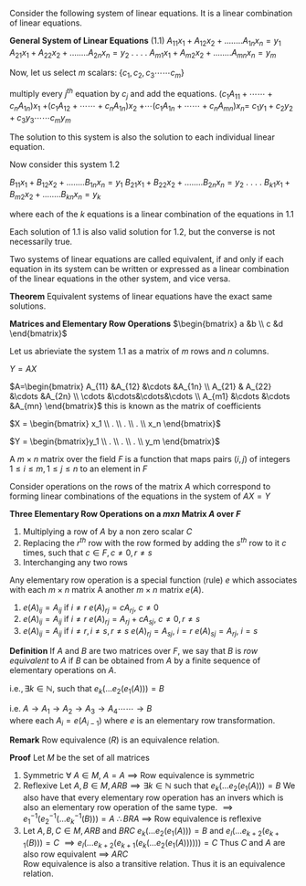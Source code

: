 Consider the following system of linear equations.
It is a linear combination of linear equations.

**General System of Linear Equations** ($1.1$)
$A_{11} x_1 + A_{12} x_2 + ........ A_{1n}x_n = y_1$
$A_{21} x_1 + A_{22} x_2 + ........ A_{2n}x_n = y_2$
.
.
.
.
$A_{m1} x_1 + A_{m2} x_2 + ........ A_{mn}x_n = y_m$

Now, let us select $m$ scalars:
{$c_1, c_2, c_3 \cdots\cdots c_m$}

multiply every $j^{th}$ equation by $c_j$ and add the equations.
$(c_1A_{11} + \cdots\cdots+ c_n A_{1n})x_1$ 
$+(c_1A_{12} + \cdots\cdots+ c_n A_{1n})x_2$ $+ \cdots (c_1A_{1n} + \cdots\cdots+ c_n A_{mn})x_n =$  $c_1y_1 + c_2y_2+ c_3y_3 \cdots\cdots c_my_m$


The solution to this system is also the solution to each individual linear equation.


Now consider this system $1.2$

$B_{11} x_1 + B_{12} x_2 + ........ B_{1n}x_n = y_1$
$B_{21} x_1 + B_{22} x_2 + ........ B_{2n}x_n = y_2$
.
.
.
.
$B_{k1} x_1 + B_{m2} x_2 + ........ B_{kn}x_n = y_k$

where each of the $k$ equations is a linear combination of the equations in $1.1$ 

Each solution of $1.1$ is also valid solution for $1.2,$ but the converse is not necessarily true.


Two systems of linear equations are called equivalent, if and only if each equation in its system can be written or expressed as a linear combination of the linear equations in the other system, and vice versa.

**Theorem**
Equivalent systems of linear equations have the exact same solutions.

**Matrices and Elementary Row Operations** 
$\begin{bmatrix} a &b \\ c &d \end{bmatrix}$

Let us abrieviate the system $1.1$ as a matrix of $m$ rows and $n$ columns.

$Y=AX$

$A=\begin{bmatrix} A_{11} &A_{12} &\cdots &A_{1n} \\ A_{21} & A_{22} &\cdots &A_{2n} \\ \cdots &\cdots&\cdots&\cdots \\ A_{m1} &\cdots &\cdots &A_{mn} \end{bmatrix}$ 
this is known as the matrix of coefficients

$X = \begin{bmatrix} x_1 \\ . \\ . \\ . \\ x_n \end{bmatrix}$


$Y = \begin{bmatrix}y_1 \\ . \\ . \\ . \\ y_m \end{bmatrix}$


A $m\times n$ matrix over the field $F$ is a function that maps pairs ($i,j$) of integers $1\leq i \leq m, 1 \leq j \leq n$ to an element in $F$

Consider operations on the rows of the matrix $A$ which correspond to forming linear combinations of the equations in the system of $AX=Y$ 

**Three Elementary Row Operations on a $m$x$n$ Matrix $A$ over $F$**
1. Multiplying a row of $A$ by a non zero scalar $C$
2. Replacing the $r^{th}$ row with the row formed by adding the $s^{th}$ row to it $c$ times, such that $c\in F, c\neq 0, r\neq s$
3. Interchanging any two rows

Any elementary row operation is a special function  (rule) $e$ which associates with each $m\times n$ matrix A another $m\times n$ matrix $e(A)$.
1. $e(A)_{ij} = A_{ij}$ if $i\neq r$
   $e(A)_{rj} = cA_{rj},$   $c\neq0$
2. $e(A)_{ij} = A_{ij}$ if $i\neq r$
   $e(A)_{rj} = A_{rj}+cA_{sj},$   $c\neq0, r\neq s$
3. $e(A)_{ij} = A_{ij}$ if $i\neq r, i\neq s, r\neq s$
   $e(A)_{rj} = A_{sj},$   $i=r$ 
   $e(A)_{sj}=A_{rj},$   $i=s$


**Definition**
If $A$ and $B$ are two matrices over $F,$ we say that $B$ is *row equivalent* to $A$ if $B$ can be obtained from $A$ by a finite sequence of elementary operations on $A$. 

i.e.$, \exists k\in\mathbb{N},$ such that $e_k(... e_2(e_1(A))) = B$

i.e.
$A\rightarrow A_1\rightarrow A_2\rightarrow A_3\rightarrow A_4\cdots\cdots\rightarrow B$  
where each $A_i= e(A_{i-1})$ where $e$ is an elementary row transformation.

**Remark**
Row equivalence ($R$) is an equivalence relation.

**Proof**
Let $M$ be the set of all matrices
1. Symmetric
   $\forall$ $A\in M,$  $A = A$
   $\implies$ Row equivalence is symmetric
2. Reflexive
   Let $A,B\in M, ARB \implies\exists k\in\mathbb{N}$ such that
   $e_k(... e_2(e_1(A))) = B$
   We also have that every elementary row operation has an invers which is also an elementary row operation of the same type.
   $\implies e_1^{-1}(e_2^{-1}(... e_k^{-1}(B))) = A$
   $\therefore BRA$
   $\implies$ Row equivalence is reflexive
3. Let $A,B,C\in M, ARB$ and $BRC$
	$e_k(... e_2(e_1(A))) = B$
	and 
	$e_l(... e_{k+2}(e_{k+1}(B))) = C$
	$\implies e_l(... e_{k+2}(e_{k+1}(e_k(... e_2(e_1(A)))))) = C$
	Thus $C$ and $A$ are also row equivalent
	$\implies$ $ARC$  
	Row equivalence is also a transitive relation.
Thus it is an equivalence relation.

